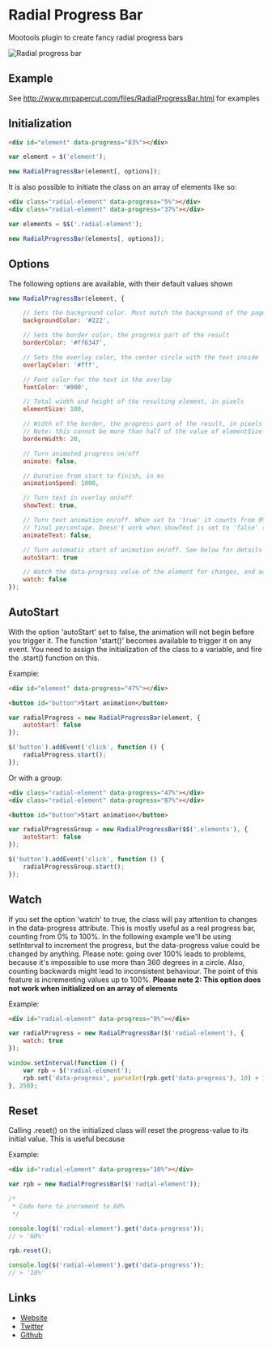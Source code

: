 Radial Progress Bar
=============

Mootools plugin to create fancy radial progress bars

![Radial progress bar](http://www.mrpapercut.com/cms/uploads/posts/radial-progress.png)

Example
-------

See http://www.mrpapercut.com/files/RadialProgressBar.html for examples

Initialization
--------------

```html
<div id="element" data-progress="83%"></div>
```

```javascript
var element = $('element');

new RadialProgressBar(element[, options]);
```

It is also possible to initiate the class on an array of elements like so:

```html
<div class="radial-element" data-progress="5%"></div>
<div class="radial-element" data-progress="37%"></div>
```

```javascript
var elements = $$('.radial-element');

new RadialProgressBar(elements[, options]);
```

Options
-------

The following options are available, with their default values shown
```javascript
new RadialProgressBar(element, {

    // Sets the background color. Must match the background of the page for optimal effect
    backgroundColor: '#222',

    // Sets the border color, the progress part of the result
    borderColor: '#ff6347',

    // Sets the overlay color, the center circle with the text inside
    overlayColor: '#fff',

    // Font color for the text in the overlay
    fontColor: '#000',

    // Total width and height of the resulting element, in pixels
    elementSize: 100,

    // Width of the border, the progress part of the result, in pixels
    // Note: this cannot be more than half of the value of elementSize
    borderWidth: 20,

    // Turn animated progress on/off
    animate: false,

    // Duration from start to finish, in ms
    animationSpeed: 1000,

    // Turn text in overlay on/off
    showText: true,

    // Turn text animation on/off. When set to 'true' it counts from 0% to the
    // final percentage. Doesn't work when showText is set to 'false' (obviously)
    animateText: false,

    // Turn automatic start of animation on/off. See below for details
    autoStart: true

	// Watch the data-progress value of the element for changes, and adjust accordingly
	watch: false
});
```

AutoStart
---------

With the option 'autoStart' set to false, the animation will not begin before you trigger it. The function 'start()' becomes available to trigger it on any event.
You need to assign the initialization of the class to a variable, and fire the .start() function on this.

Example:

```html
<div id="element" data-progress="47%"></div>

<button id="button">Start animation</button>
```

```javascript
var radialProgress = new RadialProgressBar(element, {
    autoStart: false
});

$('button').addEvent('click', function () {
    radialProgress.start();
});
```

Or with a group:

```html
<div class="radial-element" data-progress="47%"></div>
<div class="radial-element" data-progress="87%"></div>

<button id="button">Start animation</button>
```

```javascript
var radialProgressGroup = new RadialProgressBar($$('.elements'), {
	autoStart: false
});

$('button').addEvent('click', function () {
	radialProgressGroup.start();
});
```

Watch
-----

If you set the option 'watch' to true, the class will pay attention to changes in the data-progress attribute. This is mostly useful as a real progress bar, counting from 0% to 100%. In the following example we'll be using setInterval to increment the progress, but the data-progress value could be changed by anything.
Please note: going over 100% leads to problems, because it's impossible to use more than 360 degrees in a circle. Also, counting backwards might lead to inconsistent behaviour. The point of this feature is incrementing values up to 100%.
**Please note 2: This option does not work when initialized on an array of elements**

Example:
```html
<div id="radial-element" data-progress="0%"></div>
```

```javascript
var radialProgress = new RadialProgressBar($('radial-element'), {
	watch: true
});

window.setInterval(function () {
	var rpb = $('radial-element');
	rpb.set('data-progress', parseInt(rpb.get('data-progress'), 10) + 1 + '%');
}, 250);
```

Reset
-----

Calling .reset() on the initialized class will reset the progress-value to its initial value.
This is useful because

Example:
```html
<div id="radial-element" data-progress="10%"></div>
```

```javascript
var rpb = new RadialProgressBar($('radial-element'));

/*
 * Code here to increment to 60%
 */

console.log($('radial-element').get('data-progress'));
// > '60%'

rpb.reset();

console.log($('radial-element').get('data-progress'));
// > '10%'
```

Links
-----

* [Website](http://www.mrpapercut.com)
* [Twitter](http://twitter.com/Mr_Papercut)
* [Github](http://github.com/mrpapercut/radialProgressBar)
